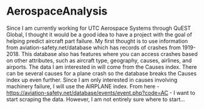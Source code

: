 # AerospaceAnalysis

Since I am currently working for UTC Aerospace Systems through QuEST Global, I thought it would be a good idea to have a project with the goal of helping predict aircraft part failure. My first thought is to use information from aviation-safety.net/database which has records of crashes from 1919-2018. This database also has features where you can access crashes based on other attributes, such as aircraft type, geography, causes, airlines, and airports. The data I am interested in will come from the Causes index. There can be several causes for a plane crash so the database breaks the Causes index up even further. Since I am only interested in causes involving machinery failure, I will use the AIRPLANE index. From here - https://aviation-safety.net/database/events/event.php?code=AC - I want to start scraping the data. However, I am not entirely sure where to start...

